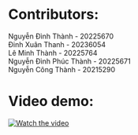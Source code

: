 # Contributors: <br>
Nguyễn Đình Thành - 20225670 <br>
Đinh Xuân Thanh - 20236054 <br>
Lê Minh Thành - 20225764 <br>
Nguyễn Đình Phúc Thành - 20225671 <br>
Nguyễn Công Thành - 20215290 <br>
# Video demo: <br>
[![Watch the video](https://i.pinimg.com/736x/d8/86/1d/d8861df6819fd3a112e982216c441ae6.jpg)](https://drive.google.com/file/d/1DeE5mPXkpqoGVQSsymvF6NHSfjIgKqUL/view?usp=sharing)
